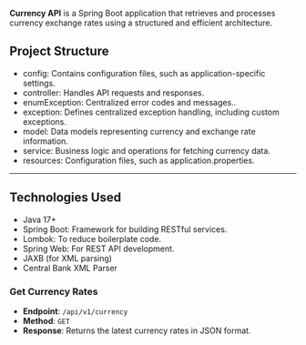 **Currency API** is a Spring Boot application that retrieves and processes currency exchange rates using a structured and efficient architecture.


## Project Structure

- config: Contains configuration files, such as application-specific settings.
- controller: Handles API requests and responses.
- enumException: Centralized error codes and messages..
- exception: Defines centralized exception handling, including custom exceptions.
- model: Data models representing currency and exchange rate information.
- service: Business logic and operations for fetching currency data.
- resources: Configuration files, such as application.properties.

---

## Technologies Used
- Java 17+
- Spring Boot: Framework for building RESTful services.
- Lombok: To reduce boilerplate code.
- Spring Web: For REST API development.
- JAXB (for XML parsing)
- Central Bank XML Parser

### Get Currency Rates
- **Endpoint**: `/api/v1/currency`
- **Method**: `GET`
- **Response**: Returns the latest currency rates in JSON format.
